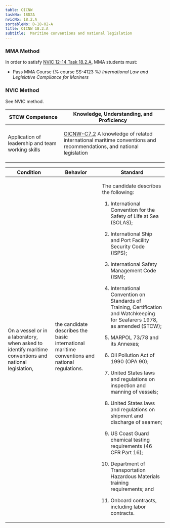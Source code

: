 ```yaml
---
table: OICNW
taskNo: 18D2A
nvicNo: 18.2.A 
sortableNo: D-18-02-A
title: OICNW 18.2.A 
subtitle:  Maritime conventions and national legislation
---
```



### MMA Method

In order to satisfy  [NVIC 12-14  Task  18.2.A]({{site.baseurl}}/assets/images/nvic-12-14.pdf), MMA students must:

* Pass MMA Course {% course SS-4123 %}  *International Law and Legislative Compliance for Mariners*


### NVIC Method

<a onclick="togglevisibility('nvic_methods')" >See NVIC method.</a>

<div id='nvic_methods' class='hide'>

<table>
<thead>
<tr>
<th class='forty'> STCW Competence </th>
<th class='sixty'> Knowledge, Understanding, and Proficiency </th>
</tr>
</thead>




<tbody>
<tr><td markdown='1'>

Application of leadership and team working skills

</td><td markdown='1'>

[OICNW-C7.2]({{site.baseurl}}/tables/21.html#OICNW-C7.2) A knowledge of related international maritime conventions and recommendations, and national legislation

</td></tr>


</tbody>
</table>


<table>
<thead>
<tr><th class='twenty'>  Condition </th><th class='twenty'> Behavior </th><th  class='sixty'>Standard </th></tr>
</thead>
<tbody >



<tr><td markdown='1'>

On a vessel or in a laboratory, when asked to identify maritime conventions and national legislation,

</td><td markdown='1'>

the candidate describes the basic international maritime conventions and national regulations.

<br>

<div class="tooltip">
<span class="tooltiptext">
</span>
</div>


</td><td markdown='1'>

The candidate describes the following:

1. International Convention for the Safety of Life at Sea (SOLAS);

2. International Ship and Port Facility Security Code (ISPS);

3. International Safety Management Code (ISM);

4. International Convention on Standards of Training, Certification and Watchkeeping for Seafarers 1978, as amended (STCW);

5. MARPOL 73/78 and its Annexes;

6. Oil Pollution Act of 1990 (OPA 90);

7. United States laws and regulations on inspection and manning of vessels;

8. United States laws and regulations on shipment and discharge of seamen;

9. US Coast Guard chemical testing requirements (46 CFR Part 16);

10. Department of Transportation Hazardous Materials training requirements; and

11. Onboard contracts, including labor contracts.

</td></tr>
</tbody>
</table>
</div>
